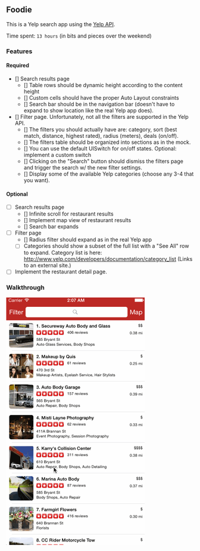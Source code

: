 ## Foodie

This is a Yelp search app using the [Yelp API](http://developer.rottentomatoes.com/docs/read/JSON).

Time spent: `13 hours` (in bits and pieces over the weekend)

### Features

#### Required

- [] Search results page
   - [] Table rows should be dynamic height according to the content height
   - [] Custom cells should have the proper Auto Layout constraints
   - [] Search bar should be in the navigation bar (doesn't have to expand to show location like the real Yelp app does).
- [] Filter page. Unfortunately, not all the filters are supported in the Yelp API.
   - [] The filters you should actually have are: category, sort (best match, distance, highest rated), radius (meters), deals (on/off).
   - [] The filters table should be organized into sections as in the mock.
   - [] You can use the default UISwitch for on/off states. Optional: implement a custom switch
   - [] Clicking on the "Search" button should dismiss the filters page and trigger the search w/ the new filter settings.
   - [] Display some of the available Yelp categories (choose any 3-4 that you want).

#### Optional

- [ ] Search results page
   - [] Infinite scroll for restaurant results
   - [] Implement map view of restaurant results
   - [] Search bar expands
- [ ] Filter page
   - [] Radius filter should expand as in the real Yelp app
   - [ ] Categories should show a subset of the full list with a "See All" row to expand. Category list is here: http://www.yelp.com/developers/documentation/category_list (Links to an external site.)
- [ ] Implement the restaurant detail page.

### Walkthrough

![Video Walkthrough](foodie/YelpDemo.gif)

